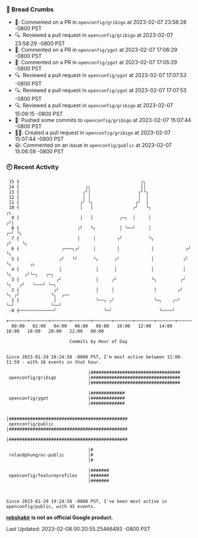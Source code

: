 ### 🍞 Bread Crumbs

 * 💬: Commented on a PR in  `openconfig/gribigo` at 2023-02-07 23:58:28 -0800 PST
 * 🔍: Reviewed a pull request in  `openconfig/gribigo` at 2023-02-07 23:58:29 -0800 PST
 * 💬: Commented on a PR in  `openconfig/ygot` at 2023-02-07 17:06:29 -0800 PST
 * 💬: Commented on a PR in  `openconfig/ygot` at 2023-02-07 17:05:29 -0800 PST
 * 🔍: Reviewed a pull request in  `openconfig/ygot` at 2023-02-07 17:07:53 -0800 PST
 * 🔍: Reviewed a pull request in  `openconfig/ygot` at 2023-02-07 17:07:53 -0800 PST
 * 🔍: Reviewed a pull request in  `openconfig/gribigo` at 2023-02-07 15:09:15 -0800 PST
 * 🚢: Pushed some commits to `openconfig/gribigo` at 2023-02-07 15:07:44 -0800 PST
 * ✍🏼: Created a pull request in `openconfig/gribigo` at 2023-02-07 15:07:44 -0800 PST
 * 😃: Commented on an issue in `openconfig/public` at 2023-02-07 15:06:59 -0800 PST

### 🕘 Recent Activity
```
 15 ┼                                              ╭╮
 14 ┤                         ╭╮                   ││
 13 ┤                        ╭╯│                  ╭╯╰╮
 12 ┤                        │ │                  │  │
 11 ┤                       ╭╯ ╰╮                ╭╯  │
 10 ┤                       │   │               ╭╯   ╰╮                  ╭╮
  9 ┤                       │   │          ╭─╮  │     │                 ╭╯│
  8 ┤                      ╭╯   ╰╮         │ ╰──╯     │               ╭─╯ ╰╮
  7 ┤                      │     │        ╭╯          ╰╮             ╭╯    ╰╮
  6 ┤                ╭───╮╭╯     │        │            │            ╭╯      ╰╮
  5 ┤               ╭╯   ╰╯      ╰╮      ╭╯            │           ╭╯        ╰╮       ╭╮
  4 ┤               │             │      │             │           │          ╰╮     ╭╯╰─╮   ╭─╮
  3 ┤              ╭╯             │     ╭╯             ╰╮         ╭╯           ╰╮   ╭╯   ╰───╯ ╰─╮
  2 ┤             ╭╯              │     │               │        ╭╯             ╰╮ ╭╯            ╰╮  ╭──
  1 ┤             │               ╰──╮ ╭╯               ╰─╮    ╭─╯               ╰─╯              ╰──╯
 -0 ┼─────────────╯                  ╰─╯                  ╰────╯
    +───────+───────+───────+───────+───────+───────+───────+───────+───────+───────+───────+───────+────
  00:00   02:00   04:00   06:00   08:00   10:00   12:00   14:00   16:00   18:00   20:00   22:00   00:00   

						Commits by Hour of Day


Since 2023-01-29 19:24:58 -0800 PST, I'm most active between 11:00-11:59 - with 16 events in that hour.

```



```
                               |##################################
 openconfig/gribigo            |##################################
                               |##################################

                               |#############
 openconfig/ygot               |#############
                               |#############

                               |#############################################
 openconfig/public             |#############################################
                               |#############################################

                               |#
 rolandphung/oc-public         |#
                               |#

                               |#######
 openconfig/featureprofiles    |#######
                               |#######



Since 2023-01-29 19:24:58 -0800 PST, I've been most active in openconfig/public, with 45 events.

```
**[robshakir](mailto:robjs@google.com) is not an official Google product.**  


Last Updated: 2023-02-08 00:20:55.25466493 -0800 PST
